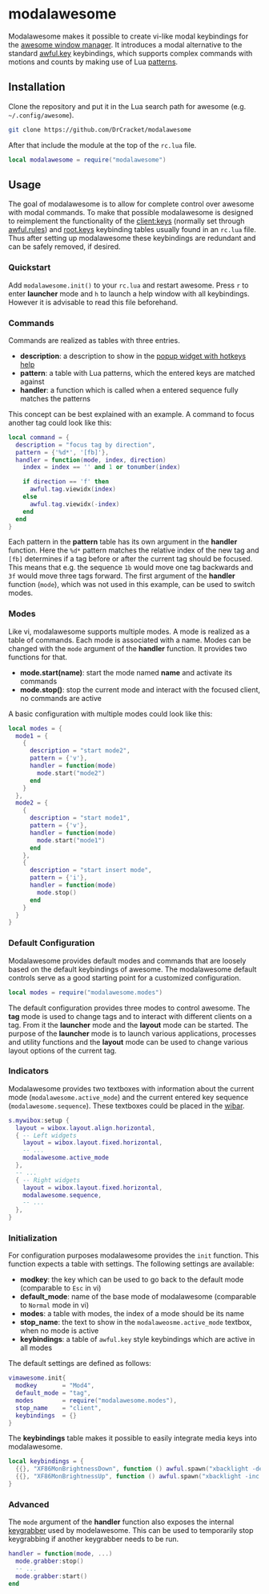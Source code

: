 # modalawesome
Modalawesome makes it possible to create vi-like modal keybindings for the
[awesome window manager](https://awesomewm.org/). It introduces a modal
alternative to the standard
[awful.key](https://awesomewm.org/doc/api/libraries/awful.key.html)
keybindings, which supports complex commands with motions and counts by making
use of Lua [patterns](https://www.lua.org/manual/5.3/manual.html#6.4.1).

## Installation
Clone the repository and put it in the Lua search path for awesome 
(e.g. `~/.config/awesome`).

```sh
git clone https://github.com/DrCracket/modalawesome
```

After that include the module at the top of the `rc.lua` file.

```lua
local modalawesome = require("modalawesome")
```

## Usage

The goal of modalawesome is to allow for complete control over awesome with
modal commands. To make that possible modalawesome is designed to reimplement
the functionality of the
[client:keys](https://awesomewm.org/doc/api/classes/client.html#client:keys)
(normally set through
[awful.rules](https://awesomewm.org/doc/api/libraries/awful.rules.html)) and
[root.keys](https://awesomewm.org/doc/api/libraries/root.html#keys) keybinding
tables usually found in an `rc.lua` file. Thus after setting up modalawesome
these keybindings are redundant and can be safely removed, if desired.

### Quickstart

Add `modalawesome.init()` to your `rc.lua` and restart awesome. Press `r` to
enter **launcher** mode and `h` to launch a help window with all keybindings.
However it is advisable to read this file beforehand.

### Commands

Commands are realized as tables with three entries.

* **description**: a description to show in the [popup widget with hotkeys
  help](https://awesomewm.org/doc/api/libraries/awful.hotkeys_popup.widget.html#show_help)
* **pattern**: a table with Lua patterns, which the entered keys are matched
  against
* **handler**: a function which is called when a entered sequence fully matches
  the patterns

This concept can be best explained with an example. A command to focus another
tag could look like this:

```lua
local command = {
  description = "focus tag by direction",
  pattern = {'%d*', '[fb]'},
  handler = function(mode, index, direction)
    index = index == '' and 1 or tonumber(index)

    if direction == 'f' then
      awful.tag.viewidx(index)
    else
      awful.tag.viewidx(-index)
    end
  end
}
```

Each pattern in the **pattern** table has its own argument in the **handler**
function. Here the `%d*` pattern matches the relative index of the new tag and
`[fb]` determines if a tag before or after the current tag should be focused.
This means that e.g. the sequence `1b` would move one tag backwards and `3f`
would move three tags forward. The first argument of the **handler** function
(`mode`), which was not used in this example, can be used to switch modes.

### Modes

Like vi, modalawesome supports multiple modes. A mode is realized as a table of
commands. Each mode is associated with a name. Modes can be changed with the
`mode` argument of the **handler** function. It provides two functions for
that.

* **mode.start(name)**: start the mode named **name** and activate its commands
* **mode.stop()**: stop the current mode and interact with the focused client,
  no commands are active

A basic configuration with multiple modes could look like this:

```lua
local modes = {
  mode1 = {
  	{
      description = "start mode2",
      pattern = {'v'},
      handler = function(mode)
      	mode.start("mode2")
      end
    }
  },
  mode2 = {
  	{
      description = "start mode1",
      pattern = {'v'},
      handler = function(mode)
      	mode.start("mode1")
      end
    },
    {
      description = "start insert mode",
      pattern = {'i'},
      handler = function(mode)
      	mode.stop()
      end
    }
  }
}
```

### Default Configuration

Modalawesome provides default modes and commands that are loosely based on the
default keybindings of awesome. The modalawesome default controls serve
as a good starting point for a customized configuration.

```lua
local modes = require("modalawesome.modes")
```

The default configuration provides three modes to control awesome. The **tag**
mode is used to change tags and to interact with different clients on a tag.
From it the **launcher** mode and the **layout** mode can be started. The
purpose of the **launcher** mode is to launch various applications, processes
and utility functions and the **layout** mode can be used to change various
layout options of the current tag.

### Indicators

Modalawesome provides two textboxes with information about the current mode
(`modalawesome.active_mode`) and the current entered key sequence
(`modalawesome.sequence`). These textboxes could be placed in the
[wibar](https://awesomewm.org/doc/api/classes/awful.wibar.html#).

```Lua
s.mywibox:setup {
  layout = wibox.layout.align.horizontal,
  { -- Left widgets
    layout = wibox.layout.fixed.horizontal,
    -- ...
    modalawesome.active_mode
  },
  -- ...
  { -- Right widgets
    layout = wibox.layout.fixed.horizontal,
    modalawesome.sequence,
    -- ...
  },
}
```
### Initialization

For configuration purposes modalawesome provides the `init` function. This
function expects a table with settings. The following settings are available:

* **modkey**: the key which can be used to go back to the default mode
  (comparable to `Esc` in vi)
* **default_mode**: name of the base mode of modalawesome (comparable to
  `Normal` mode in vi)
* **modes**: a table with modes, the index of a mode should be its name
* **stop_name**: the text to show in the `modalaweosme.active_mode` textbox,
  when no mode is active
* **keybindings**: a table of `awful.key` style keybindings which are active in
  all modes

The default settings are defined as follows:

```lua
vimawesome.init{
  modkey       = "Mod4",
  default_mode = "tag",
  modes        = require("modalawesome.modes"),
  stop_name    = "client",
  keybindings  = {}
}
```

The **keybindings** table makes it possible to easily integrate media keys into
modalawesome.

```Lua
local keybindings = {
  {{}, "XF86MonBrightnessDown", function () awful.spawn("xbacklight -dec 10") end},
  {{}, "XF86MonBrightnessUp", function () awful.spawn("xbacklight -inc 10") end},
}
```
### Advanced

The `mode` argument of the **handler** function also exposes the internal
[keygrabber](https://awesomewm.org/doc/api/classes/awful.keygrabber.html) used
by modelawesome. This can be used to temporarily stop keygrabbing if another
keygrabber needs to be run.

```lua
handler = function(mode, ...)
  mode.grabber:stop()
  -- ...
  mode.grabber:start()
end
```
